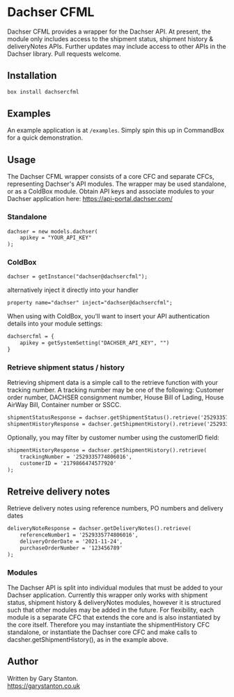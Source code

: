 # Dachser CFML

Dachser CFML provides a wrapper for the Dachser API.
At present, the module only includes access to the shipment status, shipment history & deliveryNotes APIs.
Further updates may include access to other APIs in the Dachser library.
Pull requests welcome.

## Installation
```js
box install dachsercfml
```

## Examples
An example application is at `/examples`. Simply spin this up in CommandBox for a quick demonstration.


## Usage
The Dachser CFML wrapper consists of a core CFC and separate CFCs, representing Dachser's API modules.
The wrapper may be used standalone, or as a ColdBox module.
Obtain API keys and associate modules to your Dachser application here: https://api-portal.dachser.com/


### Standalone
```cfc
dachser = new models.dachser(
	apikey = "YOUR_API_KEY"
);
```

### ColdBox
```cfc
dachser	= getInstance("dachser@dachsercfml");
```
alternatively inject it directly into your handler
```cfc
property name="dachser" inject="dachser@dachsercfml";
```

When using with ColdBox, you'll want to insert your API authentication details into your module settings:

```cfc
dachsercfml = {
	apikey = getSystemSetting("DACHSER_API_KEY", "")
}
```

### Retrieve shipment status / history
Retrieving shipment data is a simple call to the retrieve function with your tracking number.
A tracking number may be one of the following:
Customer order number, DACHSER consignment number, House Bill of Lading, House AirWay Bill, Container number or SSCC.

```cfc
shipmentStatusResponse = dachser.getShipmentStatus().retrieve('2529335774806016');
shipmentHistoryResponse = dachser.getShipmentHistory().retrieve('2529335774806016');
```

Optionally, you may filter by customer number using the customerID field:

```cfc
shipmentHistoryResponse = dachser.getShipmentHistory().retrieve(
	trackingNumber = '2529335774806016',
	customerID = '2179866474577920'
);
```

## Retreive delivery notes
Retrieve delivery notes using reference numbers, PO numbers and delivery dates

```cfc
deliveryNoteResponse = dachser.getDeliveryNotes().retrieve(
	referenceNumber1 = '2529335774806016',
	deliveryOrderDate = '2021-11-24',
	purchaseOrderNumber = '123456789'
);
```


### Modules
The Dachser API is split into individual modules that must be added to your Dachser application.
Currently this wrapper only works with shipment status, shipment history & deliveryNotes modules, however it is structured such that other modules may be added in the future.
For flexibility, each module is a separate CFC that extends the core and is also instantiated by the core itself.
Therefore you may instantiate the shipmentHistory CFC standalone, or instantiate the Dachser core CFC and make calls to dacsher.getShipmentHistory(), as in the example above.



## Author
Written by Gary Stanton.  
https://garystanton.co.uk
